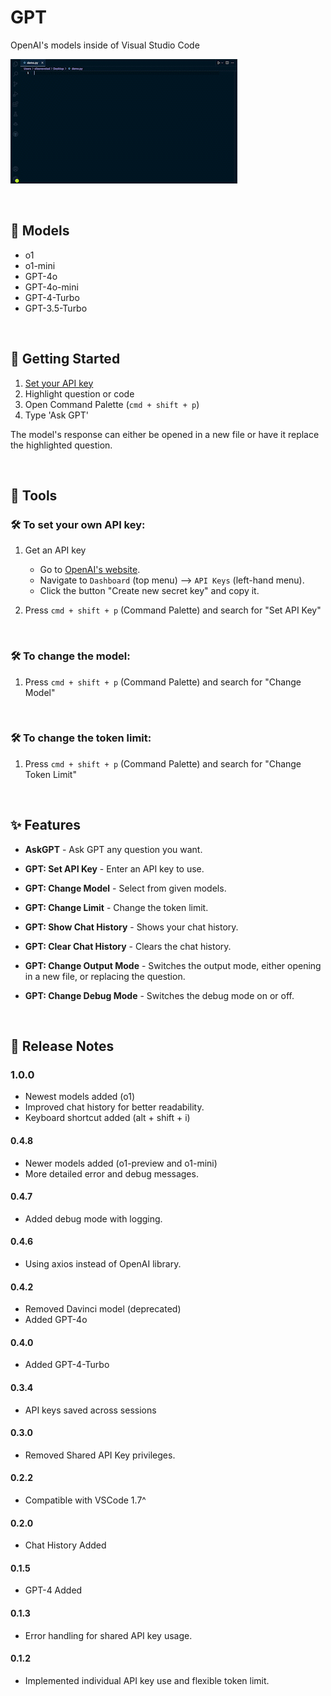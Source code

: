# GPT

OpenAI's models inside of Visual Studio Code

![](https://raw.githubusercontent.com/silasnevstad/GPT-Extension-VSCode/main/demo.gif?raw=true)

<br>
<div id="models"></div>

## 🎨 Models
- o1
- o1-mini
- GPT-4o
- GPT-4o-mini
- GPT-4-Turbo
- GPT-3.5-Turbo

<br>
<div id="getting-started"></div>

## 🚀 Getting Started
1. [Set your API key](#set-your-api-key)
2. Highlight question or code
3. Open Command Palette (```cmd + shift + p```)
4. Type 'Ask GPT'

The model's response can either be opened in a new file or have it replace the highlighted question.

<br>
<div id="instructions"></div>

## 📝 Tools

<div id="set-your-api-key"></div>

### 🛠 To set your own API key:

1. Get an API key
    - Go to [OpenAI's website](https://platform.openai.com).
    - Navigate to `Dashboard` (top menu) --> `API Keys` (left-hand menu).
    - Click the button "Create new secret key" and copy it.

2. Press ```cmd + shift + p``` (Command Palette) and search for "Set API Key"

<br>

### 🛠 To change the model: 

1. Press ```cmd + shift + p``` (Command Palette) and search for "Change Model"

<br>

### 🛠 To change the token limit:

1. Press ```cmd + shift + p``` (Command Palette) and search for "Change Token Limit"

<br>
<div id="features"></div>

## ✨️ Features

- **AskGPT** - Ask GPT any question you want.

- **GPT: Set API Key** - Enter an API key to use.

- **GPT: Change Model** - Select from given models.

- **GPT: Change Limit** - Change the token limit.

- **GPT: Show Chat History** - Shows your chat history.

- **GPT: Clear Chat History** - Clears the chat history.

- **GPT: Change Output Mode** - Switches the output mode, either opening in a new file, or replacing the question.

- **GPT: Change Debug Mode** - Switches the debug mode on or off.

<br>
<div id="release-notes"></div>

## 📒 Release Notes

### 1.0.0
- Newest models added (o1)
- Improved chat history for better readability.
- Keyboard shortcut added (alt + shift + i)

#### 0.4.8
- Newer models added (o1-preview and o1-mini)
- More detailed error and debug messages.

#### 0.4.7
- Added debug mode with logging.

#### 0.4.6
- Using axios instead of OpenAI library.

#### 0.4.2
- Removed Davinci model (deprecated)
- Added GPT-4o

#### 0.4.0
- Added GPT-4-Turbo

#### 0.3.4
- API keys saved across sessions

#### 0.3.0
- Removed Shared API Key privileges.

#### 0.2.2
- Compatible with VSCode 1.7^

#### 0.2.0
- Chat History Added

#### 0.1.5
- GPT-4 Added

#### 0.1.3
- Error handling for shared API key usage.

#### 0.1.2
- Implemented individual API key use and flexible token limit.